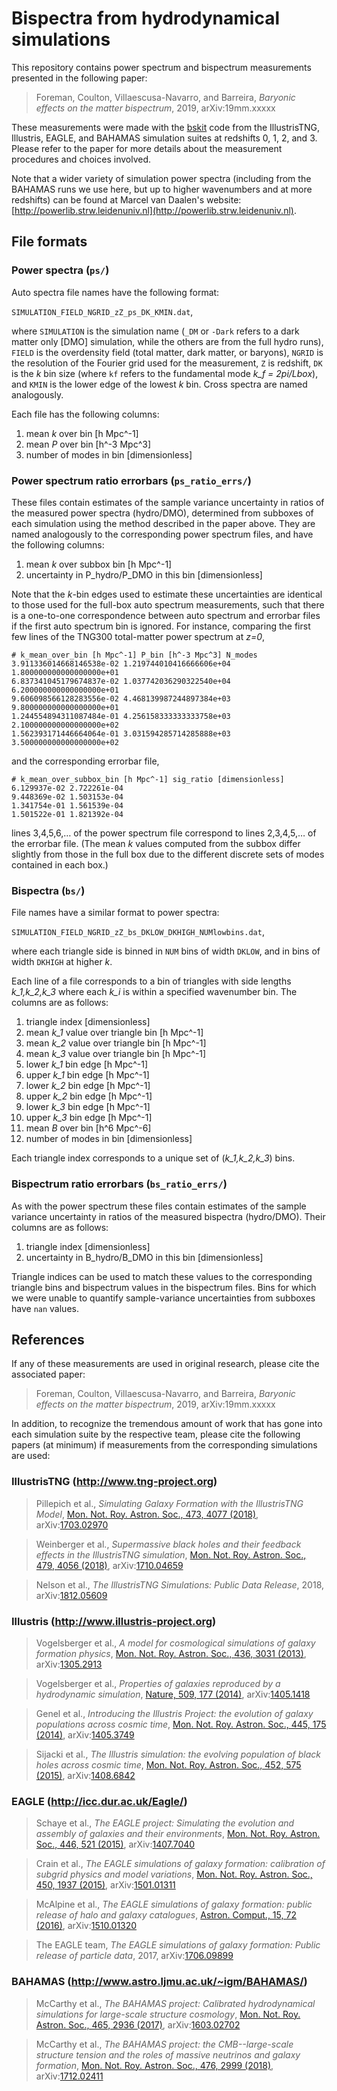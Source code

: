 # Bispectra from hydrodynamical simulations

This repository contains power spectrum and bispectrum measurements presented in the following paper:

> Foreman, Coulton, Villaescusa-Navarro, and Barreira, *Baryonic effects on the matter bispectrum*, 2019, arXiv:19mm.xxxxx

These measurements were made with the [bskit](github.com/sjforeman/bskit) code from the IllustrisTNG, Illustris, EAGLE, and BAHAMAS simulation suites at redshifts 0, 1, 2, and 3. Please refer to the paper for more details about the measurement procedures and choices involved.

Note that a wider variety of simulation power spectra (including from the BAHAMAS runs we use here, but up to higher wavenumbers and at more redshifts) can be found at Marcel van Daalen's website: [http://powerlib.strw.leidenuniv.nl](http://powerlib.strw.leidenuniv.nl).

## File formats

### Power spectra (`ps/`)

Auto spectra file names have the following format:

`SIMULATION_FIELD_NGRID_zZ_ps_DK_KMIN.dat`,

where `SIMULATION` is the simulation name (`_DM` or `-Dark` refers to a dark matter only [DMO] simulation, while the others are from the full hydro runs), `FIELD` is the overdensity field (total matter, dark matter, or baryons), `NGRID` is the resolution of the Fourier grid used for the measurement, `Z` is redshift, `DK` is the *k* bin size (where `kf` refers to the fundamental mode *k_f = 2pi/Lbox*), and `KMIN` is the lower edge of the lowest *k* bin. Cross spectra are named analogously. 

Each file has the following columns:

1. mean *k* over bin [h Mpc^-1]
2. mean *P* over bin [h^-3 Mpc^3]
3. number of modes in bin [dimensionless]

### Power spectrum ratio errorbars (`ps_ratio_errs/`)

These files contain estimates of the sample variance uncertainty in ratios of the measured power spectra (hydro/DMO), determined from subboxes of each simulation using the method described in the paper above. They are named analogously to the corresponding power spectrum files, and have the following columns:

1. mean *k* over subbox bin [h Mpc^-1]
2. uncertainty in P_hydro/P_DMO in this bin [dimensionless]

Note that the *k*-bin edges used to estimate these uncertainties are identical to those used for the full-box auto spectrum measurements, such that there is a one-to-one correspondence between auto spectrum and errorbar files if the first auto spectrum bin is ignored. For instance, comparing the first few lines of the TNG300 total-matter power spectrum at *z=0*,

```
# k_mean_over_bin [h Mpc^-1] P_bin [h^-3 Mpc^3] N_modes
3.911336014668146538e-02 1.219744010416666606e+04 1.800000000000000000e+01
6.837341045179674837e-02 1.037742036290322540e+04 6.200000000000000000e+01
9.606098566128283556e-02 4.468139987244897384e+03 9.800000000000000000e+01
1.244554894311087484e-01 4.256158333333333758e+03 2.100000000000000000e+02
1.562393171446664064e-01 3.031594285714285888e+03 3.500000000000000000e+02
```

and the corresponding errorbar file,

```
# k_mean_over_subbox_bin [h Mpc^-1] sig_ratio [dimensionless]
6.129937e-02 2.722261e-04
9.448369e-02 1.503153e-04
1.341754e-01 1.561539e-04
1.501522e-01 1.821392e-04
```

lines 3,4,5,6,… of the power spectrum file correspond to lines 2,3,4,5,… of the errorbar file. (The mean *k* values computed from the subbox differ slightly from those in the full box due to the different discrete sets of modes contained in each box.)


### Bispectra (`bs/`)

File names have a similar format to power spectra:

`SIMULATION_FIELD_NGRID_zZ_bs_DKLOW_DKHIGH_NUMlowbins.dat`,

where each triangle side is binned in `NUM` bins of width `DKLOW`, and in bins of width `DKHIGH` at higher *k*.

Each line of a file corresponds to a bin of triangles with side lengths *k_1,k_2,k_3* where each *k_i* is within a specified wavenumber bin. The columns are as follows:

1. triangle index [dimensionless]
2. mean *k_1* value over triangle bin [h Mpc^-1]
3. mean *k_2* value over triangle bin [h Mpc^-1]
4. mean *k_3* value over triangle bin [h Mpc^-1]
5. lower *k_1* bin edge [h Mpc^-1]
6. upper *k_1* bin edge [h Mpc^-1]
7. lower *k_2* bin edge [h Mpc^-1]
8. upper *k_2* bin edge [h Mpc^-1]
9. lower *k_3* bin edge [h Mpc^-1]
10. upper *k_3* bin edge [h Mpc^-1]
11. mean *B* over bin [h^6 Mpc^-6]
12. number of modes in bin [dimensionless]

Each triangle index corresponds to a unique set of (*k_1,k_2,k_3*) bins.


### Bispectrum ratio errorbars (`bs_ratio_errs/`)

As with the power spectrum these files contain estimates of the sample variance uncertainty in ratios of the measured bispectra (hydro/DMO). Their columns are as follows:

1. triangle index [dimensionless]
2. uncertainty in B_hydro/B_DMO in this bin [dimensionless]

Triangle indices can be used to match these values to the corresponding triangle bins and bispectrum values in the bispectrum files. Bins for which we were unable to quantify sample-variance uncertainties from subboxes have `nan` values.

## References

If any of these measurements are used in original research, please cite the associated paper:

> Foreman, Coulton, Villaescusa-Navarro, and Barreira, *Baryonic effects on the matter bispectrum*, 2019, arXiv:19mm.xxxxx

In addition, to recognize the tremendous amount of work that has gone into each simulation suite by the respective team, please cite the following papers (at minimum) if measurements from the corresponding simulations are used:

### IllustrisTNG (http://www.tng-project.org)

> Pillepich et al., *Simulating Galaxy Formation with the IllustrisTNG Model*, [Mon. Not. Roy. Astron. Soc., 473, 4077 (2018)](https://dx.doi.org/10.1093/mnras/stx2656), arXiv:[1703.02970](https://arxiv.org/abs/1703.02970)
   
> Weinberger et al., *Supermassive black holes and their feedback effects in the IllustrisTNG simulation*, [Mon. Not. Roy. Astron. Soc., 479, 4056 (2018)](https://dx.doi.org/10.1093/mnras/sty1733), arXiv:[1710.04659](https://arxiv.org/abs/1710.04659)

> Nelson et al., *The IllustrisTNG Simulations: Public Data Release*, 2018, arXiv:[1812.05609](https://arxiv.org/abs/1812.05609)

### Illustris (http://www.illustris-project.org)

> Vogelsberger et al.,  *A model for cosmological simulations of galaxy formation physics*, [ Mon. Not. Roy. Astron. Soc., 436, 3031 (2013)](https://dx.doi.org/10.1093/mnras/stt1789), arXiv:[1305.2913](https://arxiv.org/abs/1305.2913) 

> Vogelsberger  et al.,  *Properties of galaxies reproduced by a hydrodynamic simulation*,  [Nature, 509, 177 (2014)](https://dx.doi.org/10.1038/nature13316), arXiv:[1405.1418](https://arxiv.org/abs/1405.1418) 

> Genel et al., *Introducing the Illustris Project: the evolution of galaxy populations across cosmic time*, [Mon. Not. Roy. Astron. Soc., 445, 175 (2014)](https://dx.doi.org/10.1093/mnras/stu1654), arXiv:[1405.3749](https://arxiv.org/abs/1405.3749)

> Sijacki et al., *The Illustris simulation: the evolving population of black holes across cosmic time*,  [Mon. Not. Roy. Astron. Soc., 452, 575 (2015)](https://dx.doi.org/10.1093/mnras/stv1340), arXiv:[1408.6842](https://arxiv.org/abs/1408.6842) 

### EAGLE (http://icc.dur.ac.uk/Eagle/)

> Schaye et al., *The EAGLE project: Simulating the evolution and assembly of galaxies and their environments*, [Mon. Not. Roy. Astron. Soc., 446, 521 (2015)](https://dx.doi.org/10.1093/mnras/stu2058), arXiv:[1407.7040](https://arxiv.org/abs/1407.7040) 

> Crain et al., *The EAGLE simulations of galaxy formation: calibration of subgrid physics and model variations*, [Mon. Not. Roy. Astron. Soc., 450, 1937 (2015)](https://doi.org/10.1093/mnras/stv725), arXiv:[1501.01311](https://arxiv.org/abs/1501.01311) 

> McAlpine et al., *The EAGLE simulations of galaxy formation: public release of halo and galaxy catalogues*, [Astron. Comput., 15, 72 (2016)](https://doi.org/10.1016/j.ascom.2016.02.004), arXiv:[1510.01320](https://arxiv.org/abs/1510.01320) 

> The EAGLE team, *The EAGLE simulations of galaxy formation: Public release of particle data*, 2017, arXiv:[1706.09899](https://arxiv.org/abs/1706.09899) 

### BAHAMAS (http://www.astro.ljmu.ac.uk/~igm/BAHAMAS/)

> McCarthy et al., *The BAHAMAS project: Calibrated hydrodynamical simulations for large-scale structure cosmology*, [Mon. Not. Roy. Astron. Soc., 465, 2936 (2017)](https://dx.doi.org/10.1093/mnras/stw2792), arXiv:[1603.02702](https://arxiv.org/abs/1603.02702) 

> McCarthy et al., *The BAHAMAS project: the CMB--large-scale structure tension and the roles of massive neutrinos and galaxy formation*, [Mon. Not. Roy. Astron. Soc., 476, 2999 (2018)](https://dx.doi.org/10.1093/mnras/sty377), arXiv:[1712.02411](https://arxiv.org/abs/1712.02411) 
